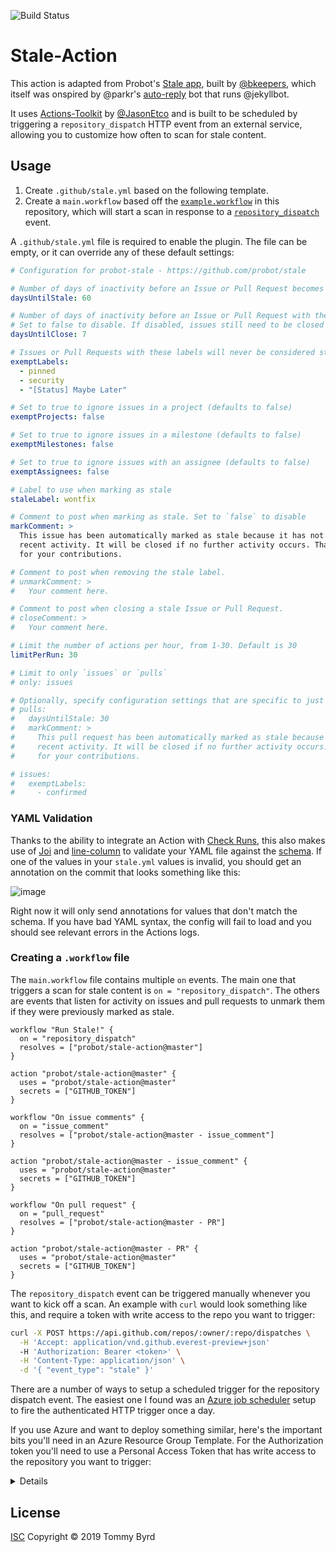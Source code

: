![Build Status](https://action-badges.now.sh/probot/stale-action)

# Stale-Action

This action is adapted from Probot's [Stale app](https://github.com/probot/stale), built by [@bkeepers](https://github.com/bkeepers), which itself was onspired by @parkr's [auto-reply](https://github.com/parkr/auto-reply#optional-mark-and-sweep-stale-issues) bot that runs @jekyllbot.

It uses [Actions-Toolkit](https://github.com/JasonEtco/actions-toolkit) by [@JasonEtco](https://github.com/JasonEtco) and is built to be scheduled by triggering a `repository_dispatch` HTTP event from an external service, allowing you to customize how often to scan for stale content.

## Usage

1. Create `.github/stale.yml` based on the following template.
2. Create a `main.workflow` based off the [`example.workflow`](./example.workflow) in this repository, which will start a scan in response to a [`repository_dispatch`](https://developer.github.com/actions/creating-workflows/triggering-a-repositorydispatch-webhook/) event.

A `.github/stale.yml` file is required to enable the plugin. The file can be empty, or it can override any of these default settings:

```yml
# Configuration for probot-stale - https://github.com/probot/stale

# Number of days of inactivity before an Issue or Pull Request becomes stale
daysUntilStale: 60

# Number of days of inactivity before an Issue or Pull Request with the stale label is closed.
# Set to false to disable. If disabled, issues still need to be closed manually, but will remain marked as stale.
daysUntilClose: 7

# Issues or Pull Requests with these labels will never be considered stale. Set to `[]` to disable
exemptLabels:
  - pinned
  - security
  - "[Status] Maybe Later"

# Set to true to ignore issues in a project (defaults to false)
exemptProjects: false

# Set to true to ignore issues in a milestone (defaults to false)
exemptMilestones: false

# Set to true to ignore issues with an assignee (defaults to false)
exemptAssignees: false

# Label to use when marking as stale
staleLabel: wontfix

# Comment to post when marking as stale. Set to `false` to disable
markComment: >
  This issue has been automatically marked as stale because it has not had
  recent activity. It will be closed if no further activity occurs. Thank you
  for your contributions.

# Comment to post when removing the stale label.
# unmarkComment: >
#   Your comment here.

# Comment to post when closing a stale Issue or Pull Request.
# closeComment: >
#   Your comment here.

# Limit the number of actions per hour, from 1-30. Default is 30
limitPerRun: 30

# Limit to only `issues` or `pulls`
# only: issues

# Optionally, specify configuration settings that are specific to just 'issues' or 'pulls':
# pulls:
#   daysUntilStale: 30
#   markComment: >
#     This pull request has been automatically marked as stale because it has not had
#     recent activity. It will be closed if no further activity occurs. Thank you
#     for your contributions.

# issues:
#   exemptLabels:
#     - confirmed
```

### YAML Validation
Thanks to the ability to integrate an Action with [Check Runs](https://developer.github.com/v3/checks/runs/), this also makes use of [Joi](https://github.com/hapijs/joi) and [line-column](https://github.com/io-monad/line-column) to validate your YAML file against the [schema](./lib/schema.js). If one of the values in your `stale.yml` values is invalid, you should get an annotation on the commit that looks something like this:

![image](https://user-images.githubusercontent.com/13207348/54105958-eb638e80-4391-11e9-96b9-192ba69cfd52.png)

Right now it will only send annotations for values that don't match the schema. If you have bad YAML syntax, the config will fail to load and you should see relevant errors in the Actions logs.


### Creating a `.workflow` file
The `main.workflow` file contains multiple `on` events. The main one that triggers a scan for stale content is `on = "repository_dispatch"`. The others are events that listen for activity on issues and pull requests to unmark them if they were previously marked as stale.

```hcl
workflow "Run Stale!" {
  on = "repository_dispatch"
  resolves = ["probot/stale-action@master"]
}

action "probot/stale-action@master" {
  uses = "probot/stale-action@master"
  secrets = ["GITHUB_TOKEN"]
}

workflow "On issue comments" {
  on = "issue_comment"
  resolves = ["probot/stale-action@master - issue_comment"]
}

action "probot/stale-action@master - issue_comment" {
  uses = "probot/stale-action@master"
  secrets = ["GITHUB_TOKEN"]
}

workflow "On pull request" {
  on = "pull_request"
  resolves = ["probot/stale-action@master - PR"]
}

action "probot/stale-action@master - PR" {
  uses = "probot/stale-action@master"
  secrets = ["GITHUB_TOKEN"]
}
```

The `repository_dispatch` event can be triggered manually whenever you want to kick off a scan. An example with `curl` would look something like this, and require a token with write access to the repo you want to trigger:

```sh
curl -X POST https://api.github.com/repos/:owner/:repo/dispatches \
  -H 'Accept: application/vnd.github.everest-preview+json'
  -H 'Authorization: Bearer <token>' \
  -H 'Content-Type: application/json' \
  -d '{ "event_type": "stale" }'
```

There are a number of ways to setup a scheduled trigger for the repository dispatch event. The easiest one I found was an [Azure job scheduler](https://azure.microsoft.com/en-us/services/scheduler/) setup to fire the authenticated HTTP trigger once a day.

If you use Azure and want to deploy something similar, here's the important bits you'll need in an Azure Resource Group Template. For the Authorization token you'll need to use a Personal Access Token that has write access to the repository you want to trigger:

<details>

```json
{
  "comments": "Generalized from resource...",
  "type": "Microsoft.Scheduler/jobCollections/jobs",
  "name": "Stale Action HTTP trigger",
  "apiVersion": "2016-03-01",
  "scale": null,
  "properties": {
      "startTime": "2019-02-27T07:27:30.678Z",
      "action": {
          "request": {
              "uri": "https://api.github.com/repos/:owner/:repo/dispatches",
              "method": "POST",
              "headers": {
                  "Authorization": "Bearer <token>",
                  "Accept": "application/vnd.github.everest-preview+json",
                  "Content-Type": "application/json",
                  "User-Agent": "Stale from Azure"
              },
              "body": "{\n  \"event_type\": \"stale\"\n}"
          },
          "type": "HTTPS",
          "retryPolicy": {
              "retryType": "fixed",
              "retryInterval": "30.00:00:00",
              "retryCount": 3
          }
      },
      "recurrence": {
          "frequency": "day",
          "count": 7,
          "interval": 1
      },
      "state": "completed"
  }
}
```

</details>

## License

[ISC](LICENSE) Copyright © 2019 Tommy Byrd
